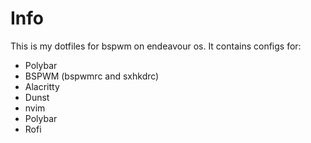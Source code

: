 # Info

This is my dotfiles for bspwm on endeavour os. It contains configs for:

* Polybar
* BSPWM (bspwmrc and sxhkdrc)
* Alacritty
* Dunst
* nvim
* Polybar 
* Rofi

